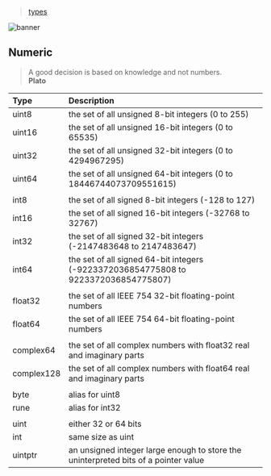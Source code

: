 > [types](./)

![banner](/go/photos/banner.png)

## Numeric

> A good decision is based on knowledge and not numbers.  
> **Plato**

| Type | Description |
| :--- | :---------- |
| uint8 | the set of all unsigned  8-bit integers (0 to 255) |
| uint16 | the set of all unsigned 16-bit integers (0 to 65535) |
| uint32 | the set of all unsigned 32-bit integers (0 to 4294967295) |
| uint64 | the set of all unsigned 64-bit integers (0 to 18446744073709551615) |
| | |
| int8 | the set of all signed  8-bit integers (-128 to 127) |
| int16 | the set of all signed 16-bit integers (-32768 to 32767) |
| int32 | the set of all signed 32-bit integers (-2147483648 to 2147483647) |
| int64 | the set of all signed 64-bit integers (-9223372036854775808 to 9223372036854775807) |
| | |
| float32 | the set of all IEEE 754 32-bit floating-point numbers |
| float64 | the set of all IEEE 754 64-bit floating-point numbers |
| | |
| complex64 | the set of all complex numbers with float32 real and imaginary parts |
| complex128 | the set of all complex numbers with float64 real and imaginary parts |
| | |
| byte | alias for uint8 |
| rune | alias for int32 |
| | |
| uint | either 32 or 64 bits |
| int | same size as uint |
| uintptr | an unsigned integer large enough to store the uninterpreted bits of a pointer value |

